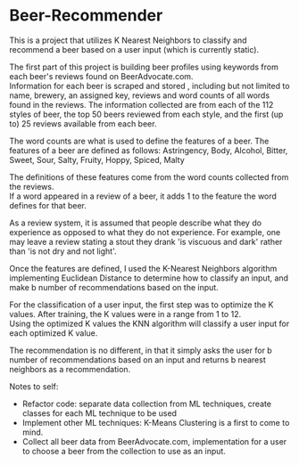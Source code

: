 # Beer-Recommender

This is a project that utilizes K Nearest Neighbors to classify and recommend a beer based on a user input (which is currently static).

The first part of this project is building beer profiles using keywords from each beer's reviews found on BeerAdvocate.com.  
Information for each beer is scraped and stored , including but not limited to name, brewery, an assigned key, reviews and word counts of all words found in the reviews.
The information collected are from each of the 112 styles of beer, the top 50 beers reviewed from each style, and the first (up to) 25 reviews available from each beer.

The word counts are what is used to define the features of a beer.
The features of a beer are defined as follows:
Astringency, Body, Alcohol, Bitter, Sweet, Sour, Salty, Fruity, Hoppy, Spiced, Malty

The definitions of these features come from the word counts collected from the reviews.  
If a word appeared in a review of a beer, it adds 1 to the feature the word defines for that beer.

As a review system, it is assumed that people describe what they do experience as opposed to what they do not experience.
For example, one may leave a review stating a stout they drank 'is viscuous and dark' rather than 'is not dry and not light'.

Once the features are defined, I used the K-Nearest Neighbors algorithm implementing Euclidean Distance to determine how to classify an input, and make b number of recommendations based on the input.

For the classification of a user input, the first step was to optimize the K values.  After training, the K values were in a range from 1 to 12.  
Using the optimized K values the KNN algorithm will classify a user input for each optimized K value.

The recommendation is no different, in that it simply asks the user for b number of recommendations based on an input and returns b nearest neighbors as a recommendation.

Notes to self:
- Refactor code: separate data collection from ML techniques, create classes for each ML technique to be used
- Implement other ML techniques: K-Means Clustering is a first to come to mind.
- Collect all beer data from BeerAdvocate.com, implementation for a user to choose a beer from the collection to use as an input.

